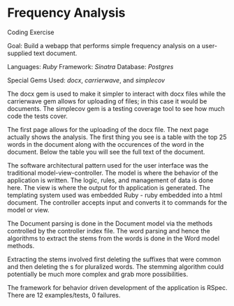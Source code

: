 
# Frequency Analysis

Coding Exercise

Goal: Build a webapp that performs simple frequency analysis on a user-supplied text document.

Languages: *Ruby*
Framework: *Sinatra*
Database: *Postgres*

Special Gems Used: *docx*, *carrierwave*, and *simplecov*

The docx gem is used to make it simpler to interact with docx files while the carrierwave gem allows for uploading of files; in this case it would be documents. The simplecov gem is a testing coverage tool to see how much code the tests cover. 

The first page allows for the uploading of the docx file. The next page actually shows the analysis. The first thing you see is a table with the top 25 words in the document along with the occurences of the word in the document. Below the table you will see the full text of the document. 

The software architectural pattern used for the user interface was the traditional model-view-controller. The model is where the behavior of the application is written. The logic, rules, and management of data is done here. The view is where the output for th application is generated. The templating system used was embedded Ruby - ruby embedded into a html document. The controller accepts input and converts it to commands for the model or view. 

The Document parsing is done in the Document model via the methods controlled by the controller index file. The word parsing and hence the algorithms to extract the stems from the words is done in the Word model methods. 

Extracting the stems involved first deleting the suffixes that were common and then deleting the s for pluralized words. The stemming algorithm could potentially be much more complex and grab more possibilities. 

The framework for behavior driven development of the application is RSpec. There are 12 examples/tests, 0 failures. 











